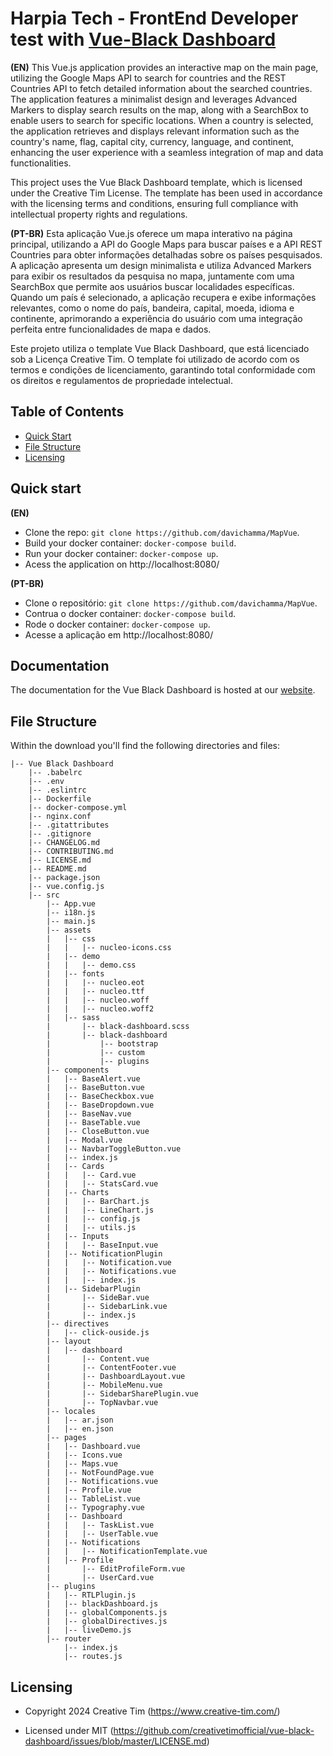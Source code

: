 # Harpia Tech - FrontEnd Developer test with [Vue-Black Dashboard](https://demos.creative-tim.com/vue-black-dashboard)

**(EN)**
This Vue.js application provides an interactive map on the main page, utilizing the Google Maps API to search for countries and the REST Countries API to fetch detailed information about the searched countries. The application features a minimalist design and leverages Advanced Markers to display search results on the map, along with a SearchBox to enable users to search for specific locations. When a country is selected, the application retrieves and displays relevant information such as the country's name, flag, capital city, currency, language, and continent, enhancing the user experience with a seamless integration of map and data functionalities.

This project uses the Vue Black Dashboard template, which is licensed under the Creative Tim License. The template has been used in accordance with the licensing terms and conditions, ensuring full compliance with intellectual property rights and regulations.

**(PT-BR)**
Esta aplicação Vue.js oferece um mapa interativo na página principal, utilizando a API do Google Maps para buscar países e a API REST Countries para obter informações detalhadas sobre os países pesquisados. A aplicação apresenta um design minimalista e utiliza Advanced Markers para exibir os resultados da pesquisa no mapa, juntamente com uma SearchBox que permite aos usuários buscar localidades específicas. Quando um país é selecionado, a aplicação recupera e exibe informações relevantes, como o nome do país, bandeira, capital, moeda, idioma e continente, aprimorando a experiência do usuário com uma integração perfeita entre funcionalidades de mapa e dados.

Este projeto utiliza o template Vue Black Dashboard, que está licenciado sob a Licença Creative Tim. O template foi utilizado de acordo com os termos e condições de licenciamento, garantindo total conformidade com os direitos e regulamentos de propriedade intelectual.


## Table of Contents

- [Quick Start](#quick-start)
- [File Structure](#file-structure)
- [Licensing](#licensing)

## Quick start
**(EN)**
- Clone the repo: `git clone https://github.com/davichamma/MapVue`.
- Build your docker container: `docker-compose build`.
- Run your docker container: `docker-compose up`.
- Acess the application on http://localhost:8080/

**(PT-BR)**
- Clone o repositório: `git clone https://github.com/davichamma/MapVue`.
- Contrua o docker container: `docker-compose build`.
- Rode o docker container: `docker-compose up`.
- Acesse a aplicação em http://localhost:8080/

## Documentation

The documentation for the Vue Black Dashboard is hosted at our [website](https://demos.creative-tim.com/vue-black-dashboard/documentation).

## File Structure

Within the download you'll find the following directories and files:

```
|-- Vue Black Dashboard
    |-- .babelrc
    |-- .env
    |-- .eslintrc
    |-- Dockerfile
    |-- docker-compose.yml
    |-- nginx.conf
    |-- .gitattributes
    |-- .gitignore
    |-- CHANGELOG.md
    |-- CONTRIBUTING.md
    |-- LICENSE.md
    |-- README.md
    |-- package.json
    |-- vue.config.js
    |-- src
        |-- App.vue
        |-- i18n.js
        |-- main.js
        |-- assets
        |   |-- css
        |   |   |-- nucleo-icons.css
        |   |-- demo
        |   |   |-- demo.css
        |   |-- fonts
        |   |   |-- nucleo.eot
        |   |   |-- nucleo.ttf
        |   |   |-- nucleo.woff
        |   |   |-- nucleo.woff2
        |   |-- sass
        |       |-- black-dashboard.scss
        |       |-- black-dashboard
        |           |-- bootstrap
        |           |-- custom
        |           |-- plugins
        |-- components
        |   |-- BaseAlert.vue
        |   |-- BaseButton.vue
        |   |-- BaseCheckbox.vue
        |   |-- BaseDropdown.vue
        |   |-- BaseNav.vue
        |   |-- BaseTable.vue
        |   |-- CloseButton.vue
        |   |-- Modal.vue
        |   |-- NavbarToggleButton.vue
        |   |-- index.js
        |   |-- Cards
        |   |   |-- Card.vue
        |   |   |-- StatsCard.vue
        |   |-- Charts
        |   |   |-- BarChart.js
        |   |   |-- LineChart.js
        |   |   |-- config.js
        |   |   |-- utils.js
        |   |-- Inputs
        |   |   |-- BaseInput.vue
        |   |-- NotificationPlugin
        |   |   |-- Notification.vue
        |   |   |-- Notifications.vue
        |   |   |-- index.js
        |   |-- SidebarPlugin
        |       |-- SideBar.vue
        |       |-- SidebarLink.vue
        |       |-- index.js
        |-- directives
        |   |-- click-ouside.js
        |-- layout
        |   |-- dashboard
        |       |-- Content.vue
        |       |-- ContentFooter.vue
        |       |-- DashboardLayout.vue
        |       |-- MobileMenu.vue
        |       |-- SidebarSharePlugin.vue
        |       |-- TopNavbar.vue
        |-- locales
        |   |-- ar.json
        |   |-- en.json
        |-- pages
        |   |-- Dashboard.vue
        |   |-- Icons.vue
        |   |-- Maps.vue
        |   |-- NotFoundPage.vue
        |   |-- Notifications.vue
        |   |-- Profile.vue
        |   |-- TableList.vue
        |   |-- Typography.vue
        |   |-- Dashboard
        |   |   |-- TaskList.vue
        |   |   |-- UserTable.vue
        |   |-- Notifications
        |   |   |-- NotificationTemplate.vue
        |   |-- Profile
        |       |-- EditProfileForm.vue
        |       |-- UserCard.vue
        |-- plugins
        |   |-- RTLPlugin.js
        |   |-- blackDashboard.js
        |   |-- globalComponents.js
        |   |-- globalDirectives.js
        |   |-- liveDemo.js
        |-- router
            |-- index.js
            |-- routes.js

```


## Licensing

- Copyright 2024 Creative Tim (https://www.creative-tim.com/)

- Licensed under MIT (https://github.com/creativetimofficial/vue-black-dashboard/issues/blob/master/LICENSE.md)

